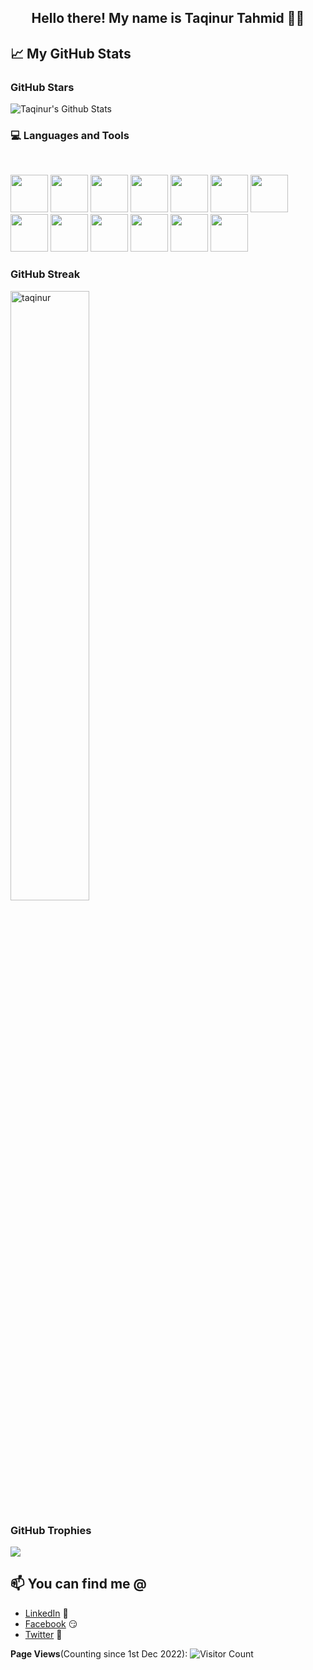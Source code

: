 <h2 align="center">Hello there! My name is Taqinur Tahmid 👋🤓</h2>


## 📈 My GitHub Stats
### GitHub Stars

![Taqinur's Github Stats](https://github-readme-stats.vercel.app/api?username=taqinur&show_icons=true&theme=radical)

### :computer: Languages and Tools
<br/>
<p align="left">
<img  width=60 text=white src="https://user-images.githubusercontent.com/25181517/117447155-6a868a00-af3d-11eb-9cfe-245df15c9f3f.png"/>
<img  width=60 text=white src="https://user-images.githubusercontent.com/25181517/183897015-94a058a6-b86e-4e42-a37f-bf92061753e5.png"/>
<img  width=60 text=white src="https://user-images.githubusercontent.com/25181517/192158954-f88b5814-d510-4564-b285-dff7d6400dad.png"/>
<img  width=60 text=white src="https://user-images.githubusercontent.com/25181517/183898674-75a4a1b1-f960-4ea9-abcb-637170a00a75.png"/>
<img  width=60 text=white src="https://user-images.githubusercontent.com/25181517/202896760-337261ed-ee92-4979-84c4-d4b829c7355d.png"/>
<img  width=60 text=white src="https://user-images.githubusercontent.com/25181517/183898054-b3d693d4-dafb-4808-a509-bab54cf5de34.png"/>
<img  width=60 text=white src="https://user-images.githubusercontent.com/25181517/183859966-a3462d8d-1bc7-4880-b353-e2cbed900ed6.png"/>
<img  width=60 text=white src="https://user-images.githubusercontent.com/25181517/182884177-d48a8579-2cd0-447a-b9a6-ffc7cb02560e.png"/>
<img  width=60 text=white src="https://user-images.githubusercontent.com/25181517/189716855-2c69ca7a-5149-4647-936d-780610911353.png"/>
  <img  width=60 text=white src="https://user-images.githubusercontent.com/25181517/192108372-f71d70ac-7ae6-4c0d-8395-51d8870c2ef0.png"/>
  <img  width=60 text=white src="https://user-images.githubusercontent.com/25181517/192108374-8da61ba1-99ec-41d7-80b8-fb2f7c0a4948.png"/>
  <img  width=60 text=white src="https://user-images.githubusercontent.com/25181517/192108375-268c35e6-ab26-44b2-88bf-e3121a4e5083.png"/>
   <img  width=60 text=white src="https://user-images.githubusercontent.com/25181517/192108891-d86b6220-e232-423a-bf5f-90903e6887c3.png"/>
</p>

### GitHub Streak

<img width="50%" src="https://github-readme-streak-stats.herokuapp.com/?user=taqinur&theme=highcontrast&hide_border=true" alt="taqinur" />

<!-- ### Activity Trends

![GitHub Activity Graph](https://activity-graph.herokuapp.com/graph?username=taqinur&theme=dracula&hide_border=true) -->

### GitHub Trophies

<img src="https://github-profile-trophy.vercel.app/?username=taqinur&theme=juicyfresh&no-bg=true" />


## 📫 You can find me @
<!-- YOU-CAN-FIND-ME:START -->
- [LinkedIn](https://www.linkedin.com/in/taqinur-tahmid/) 💼
- [Facebook](https://www.facebook.com/TaqinurTahmid/) 😏
- [Twitter](https://twitter.com/TaqinurT) 🐤
<!-- YOU-CAN-FIND-ME:END -->

**Page Views**(Counting since 1st Dec 2022): ![Visitor Count](https://profile-counter.glitch.me/taqinur/count.svg)

<!---
taqinur/taqinur is a ✨ special ✨ repository because its `README.md` (this file) appears on your GitHub profile.
You can click the Preview link to take a look at your changes.
For details: (https://github.com/anuraghazra/github-readme-stats)
--->
